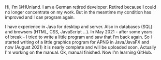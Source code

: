 Hi, I’m @HUnland.
I am a German retired developer. Retired because I could no longer concentrate on my work. But in the meantime my condition has improved and I can program again.

I have experience in Java for desktop and server. Also in databases (SQL) and browsers (HTML, CSS, JavaScript ...). In May 2021 - after some years of break - I tried to write a little program and saw that I'm back again. So I started writing of a little graphics program for APNG in Java/JavaFX and now (August 2021) it is nearly complete and will be uploaded soon. Actually I'm working on the manual. Ok, manual finished. Now I'm learning GitHub. 
